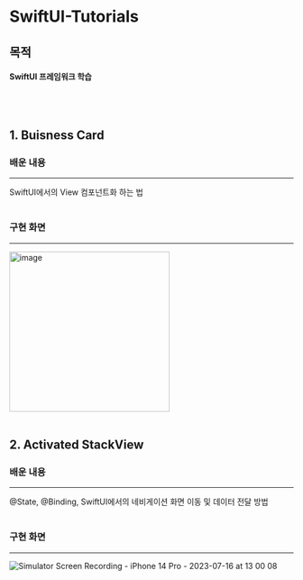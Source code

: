 # SwiftUI-Tutorials
목적
---
#### SwiftUI 프레임워크 학습
<br>
<br>

## 1. Buisness Card
### 배운 내용
---
SwiftUI에서의 View 컴포넌트화 하는 법
<br>
<br>

### 구현 화면
---
<img width="284" alt="image" src="https://github.com/samusesapple/SwiftUI-Tutorials/assets/126672733/036ddd41-3279-4746-ac20-ff2c885673db">
<br>
<br>

## 2. Activated StackView
### 배운 내용
---
@State, @Binding, SwiftUI에서의 네비게이션 화면 이동 및 데이터 전달 방법
<br>
<br>

### 구현 화면
---
![Simulator Screen Recording - iPhone 14 Pro - 2023-07-16 at 13 00 08](https://github.com/samusesapple/SwiftUI-Tutorials/assets/126672733/76d2505f-d010-44e2-8c88-9b31d8416bef)

